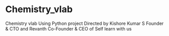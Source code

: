 # Chemistry_vlab
Chemistry vlab Using Python project Directed by Kishore Kumar S Founder &amp; CTO and Revanth Co-Founder &amp; CEO of Self learn with us
